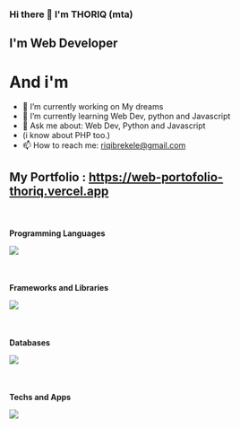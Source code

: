 ### Hi there 👋  I'm THORIQ (mta)

## I'm Web Developer

# And i'm 

- 🔭 I’m currently working on My dreams
- 🌱 I’m currently learning Web Dev, python and Javascript
- 💬 Ask me about: Web Dev, Python and Javascript
- (i know about PHP too.)
- 📫 How to reach me: riqibrekele@gmail.com

## My Portfolio : https://web-portofolio-thoriq.vercel.app

<br/>
<h4>Programming Languages</p>
<p align="left">
  <a href="https://skillicons.dev">
    <img src="https://skillicons.dev/icons?i=js,ts,python,php" />
  </a>
</p>
<br/>
<h4>Frameworks and Libraries</p>
<p align="left">
  <a href="https://skillicons.dev">
    <img src="https://skillicons.dev/icons?i=react,nextjs,laravel,django,bootstrap,tailwindcss,materialui" />
  </a>
</p>
<br/>
<h4>Databases</p>
<p align="left">
  <a href="https://skillicons.dev">
    <img src="https://skillicons.dev/icons?i=mysql,mongodb,sqlite" />
  </a>
</p>
<br/>
<h4>Techs and Apps</p>
<p align="left">
  <a href="https://skillicons.dev">
    <img src="https://skillicons.dev/icons?i=git,github,nodejs,vscode,bash" />
  </a>
</p>
<br/>
